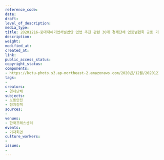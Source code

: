 ```yaml
---
reference_code: 
date: 
draft: 
level_of_description: 
media_type: 
title: 20201216-중대재해기업처벌법안 입법 추진 관련 30개 경제단체 업종별협회 공동 기자회견
description: 
weight: 
modified_at: 
created_at: 
link: 
public_access_status: 
copyright_status: 
components:
- https://kctu-photo.s3.ap-northeast-2.amazonaws.com/2020년/12월/20201216-중대재해기업처벌법안+입법+추진+관련+30개+경제단체+업종별협회+공동+기자회견/_PIG5242.JPG
tags:
- 
creators:
- 경제단체
subjects:
- 노동안전
- 정치정책
sources:
- 
venues:
- 한국프레스센터
events:
- 기자회견
culture_workers:
- 
issues:
- 
---
```

